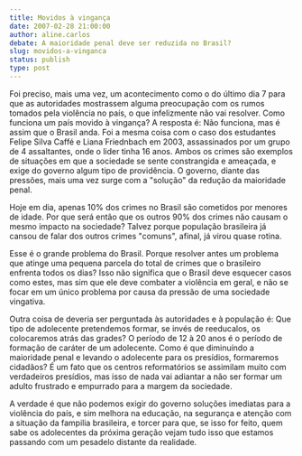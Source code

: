```yaml
---
title: Movidos à vingança
date: 2007-02-28 21:00:00
author: aline.carlos
debate: A maioridade penal deve ser reduzida no Brasil?
slug: movidos-a-vinganca
status: publish 
type: post
---
```


Foi preciso, mais uma vez, um acontecimento como o do último dia 7 para que as autoridades mostrassem alguma preocupação com os rumos tomados pela violência no país, o que infelizmente não vai resolver. Como funciona um país movido à vingança? A resposta é: Não funciona, mas é assim que o Brasil anda. Foi a mesma coisa com o caso dos estudantes Felipe Silva Caffé e Liana Friednbach em 2003, assassinados por um grupo de 4 assaltantes, onde o lider tinha 16 anos. Ambos os crimes são exemplos de situações em que a sociedade se sente constrangida e ameaçada, e exige do governo algum tipo de providência. O governo, diante das pressões, mais uma vez surge com a "solução" da redução da maioridade penal.   

 Hoje em dia, apenas 10% dos crimes no Brasil são cometidos por menores de idade. Por que será então que os outros 90% dos crimes não causam o mesmo impacto na sociedade? Talvez porque população brasileira já cansou de falar dos outros crimes "comuns", afinal, já virou quase rotina.   

 Esse é o grande problema do Brasil. Porque resolver antes um problema que atinge uma pequena parcela do total de crimes que o brasileiro enfrenta todos os dias? Isso não significa que o Brasil deve esquecer casos como estes, mas sim que ele deve combater a violência em geral, e não se focar em um único problema por causa da pressão de uma sociedade vingativa.  

 Outra coisa de deveria ser perguntada às autoridades e à população é: Que tipo de adolecente pretendemos formar, se invés de reeducalos, os colocaremos atrás das grades? O período de 12 à 20 anos é o período de formação de caráter de um adolecente. Como é que diminuíndo a maioridade penal e levando o adolecente para os presídios, formaremos cidadãos? É um fato que os centros reformatórios se assimilam muito com verdadeiros presídios, mas isso de nada vai adiantar a não ser formar um adulto frustrado e empurrado para a margem da sociedade.  

 A verdade é que não podemos exigir do governo soluções imediatas para a violência do país, e sim melhora na educação, na segurança e atenção com a situação da fampilia brasileira, e torcer para que, se isso for feito, quem sabe os adolecentes da próxima geração vejam tudo isso que estamos passando com um pesadelo distante da realidade.
